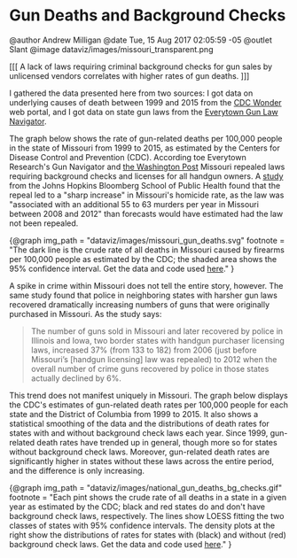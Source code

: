 Gun Deaths and Background Checks
================================

@author Andrew Milligan
@date Tue, 15 Aug 2017 02:05:59 -05
@outlet Slant
@image dataviz/images/missouri_transparent.png

[[[ A lack of laws requiring criminal background checks for gun sales by
unlicensed vendors correlates with higher rates of gun deaths. ]]]


I gathered the data presented here from two sources: I got data on underlying
causes of death between 1999 and 2015 from the [CDC Wonder][1] web portal, and
I got data on state gun laws from the [Everytown Gun Law Navigator][2].

The graph below shows the rate of gun-related deaths per 100,000 people in the
state of Missouri from 1999 to 2015, as estimated by the Centers for Disease
Control and Prevention (CDC). According toe Everytown Research's Gun Navigator
and [the Washington Post][3] Missouri repealed laws requiring background checks
and licenses for all handgun owners. A [study][4] from the Johns Hopkins
Bloomberg School of Public Health found that the repeal led to a "sharp
increase" in Missouri's homicide rate, as the law was "associated with an
additional 55 to 63 murders per year in Missouri between 2008 and 2012" than
forecasts would have estimated had the law not been repealed.

{@graph
  img_path = "dataviz/images/missouri_gun_deaths.svg"
  footnote = "The dark line is the crude rate of all deaths in Missouri caused
    by firearms per 100,000 people as estimated by the CDC; the shaded area
    shows the 95% confidence interval. Get the data and code used
    [here](https://github.com/slantedlabs/gun_violence_data)."
}

A spike in crime within Missouri does not tell the entire story, however. The
same study found that police in neighboring states with harsher gun laws
recovered dramatically increasing numbers of guns that were originally
purchased in Missouri. As the study says:

> The number of guns sold in Missouri and later recovered by police in Illinois
> and Iowa, two border states with handgun purchaser licensing laws, increased
> 37% (from 133 to 182) from 2006 (just before Missouri’s [handgun licensing]
> law was repealed) to 2012 when the overall number of crime guns recovered by
> police in those states actually declined by 6%.

This trend does not manifest uniquely in Missouri. The graph below displays the
CDC's estimates of gun-related death rates per 100,000 people for each state
and the District of Columbia from 1999 to 2015. It also shows a statistical
smoothing of the data and the distributions of death rates for states with and
without background check laws each year. Since 1999, gun-related death rates
have trended up in general, though more so for states without background check
laws. Moreover, gun-related death rates are significantly higher in states
without these laws across the entire period, and the difference is only
increasing.

{@graph
  img_path = "dataviz/images/national_gun_deaths_bg_checks.gif"
  footnote = "Each pint shows the crude rate of all deaths in a state in a
    given year as estimated by the CDC; black and red states do and don't have
    background check laws, respectively. The lines show LOESS fitting the two
    classes of states with 95% confidence intervals. The density plots at the
    right show the distributions of rates for states with (black) and without
    (red) background check laws. Get the data and code used
    [here](https://github.com/slantedlabs/gun_violence_data)."
}


[1]: https://wonder.cdc.gov/
[2]: https://everytownresearch.org/navigator/
[3]: https://www.washingtonpost.com/blogs/govbeat/wp/2014/02/18/study-repealing-missouris-background-check-law-associated-with-a-murder-spike/?utm_term=.46dbb438ac60
[4]: https://link.springer.com/article/10.1007/s11524-014-9865-8
